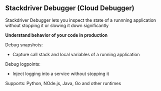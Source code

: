 ## Stackdriver Debugger (Cloud Debugger)

Stackdriver Debugger lets you inspect the state of a runnning application without stopping it or slowing it down significantly

**Understand behavior of your code in production**

Debug snapshots:
- Capture call stack and local variables of a running application

Debug logpoints:
- Inject logging into a service without stopping it

Supports: Python, NOde.js, Java, Go and other runtimes
